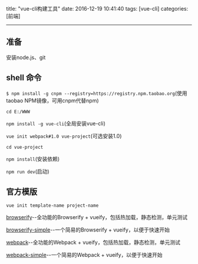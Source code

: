 title: "vue-cli构建工具"
date: 2016-12-19 10:41:40
tags: [vue-cli]
categories: [前端]

---
## 准备
安装node.js、git
## shell 命令
`$ npm install -g cnpm --registry=https://registry.npm.taobao.org`(使用taobao NPM镜像，可用cnpm代替npm)

`cd E:/WWW`

`npm install -g vue-cli`(全局安装vue-cli)

`vue init webpack#1.0 vue-project`(可选安装1.0)

`cd vue-project`

`npm install`(安装依赖)

`npm run dev`(启动)
## 官方模版
`vue init template-name project-name`

[browserify](https://github.com/vuejs-templates/browserify)--全功能的Browserify + vueify，包括热加载，静态检测，单元测试

[browserify-simple](https://github.com/vuejs-templates/browserify-simple)--一个简易的Browserify + vueify，以便于快速开始

[webpack](https://github.com/vuejs-templates/webpack)--全功能的Webpack + vueify，包括热加载，静态检测，单元测试

[webpack-simple](https://github.com/vuejs-templates/webpack-simple)--一个简易的Webpack + vueify，以便于快速开始